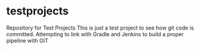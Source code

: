 # testprojects
Repository for Test Projects
This is just a test project to see how git code is committed. Attempting to link with Gradle and Jenkins to build a proper pipeline with GIT
